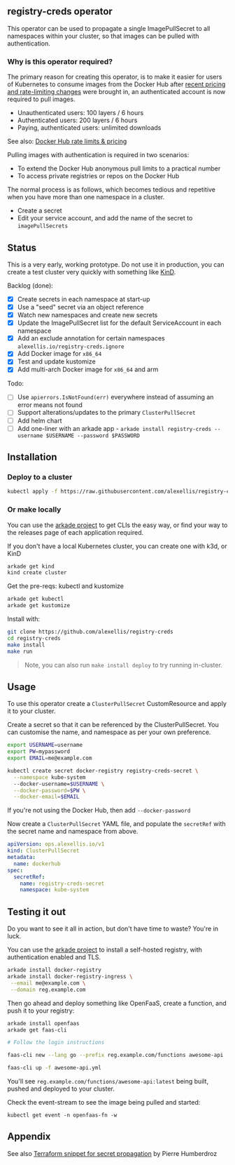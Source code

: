 ## registry-creds operator

This operator can be used to propagate a single ImagePullSecret to all namespaces within your cluster, so that images can be pulled with authentication.

### Why is this operator required?

The primary reason for creating this operator, is to make it easier for users of Kubernetes to consume images from the Docker Hub after [recent pricing and rate-limiting changes](https://www.docker.com/pricing) were brought in, an authenticated account is now required to pull images.

* Unauthenticated users: 100 layers / 6 hours
* Authenticated users: 200 layers / 6 hours
* Paying, authenticated users: unlimited downloads

See also: [Docker Hub rate limits & pricing](https://www.docker.com/pricing)

Pulling images with authentication is required in two scenarios:
* To extend the Docker Hub anonymous pull limits to a practical number
* To access private registries or repos on the Docker Hub

The normal process is as follows, which becomes tedious and repetitive when you have more than one namespace in a cluster.

* Create a secret
* Edit your service account, and add the name of the secret to `imagePullSecrets`

## Status

This is a very early, working prototype. Do not use it in production, you can create a test cluster very quickly with something like [KinD](https://kind.sigs.k8s.io/docs/user/quick-start/).

Backlog (done):
- [x] Create secrets in each namespace at start-up
- [x] Use a "seed" secret via an object reference
- [x] Watch new namespaces and create new secrets
- [x] Update the ImagePullSecret list for the default ServiceAccount in each namespace
- [x] Add an exclude annotation for certain namespaces `alexellis.io/registry-creds.ignore`
- [x] Add Docker image for `x86_64`
- [x] Test and update kustomize
- [x] Add multi-arch Docker image for `x86_64` and arm

Todo:
- [ ] Use `apierrors.IsNotFound(err)` everywhere instead of assuming an error means not found
- [ ] Support alterations/updates to the primary `ClusterPullSecret`
- [ ] Add helm chart
- [ ] Add one-liner with an arkade app - `arkade install registry-creds --username $USERNAME --password $PASSWORD`

## Installation

### Deploy to a cluster

```bash
kubectl apply -f https://raw.githubusercontent.com/alexellis/registry-creds/master/manifest.yaml
```

### Or make locally

You can use the [arkade project](https://get-arkade.dev) to get CLIs the easy way, or find your way to the releases page of each application required.

If you don't have a local Kubernetes cluster, you can create one with k3d, or KinD

```bash
arkade get kind
kind create cluster
```

Get the pre-reqs: kubectl and kustomize

```bash
arkade get kubectl
arkade get kustomize
```

Install with:

```bash
git clone https://github.com/alexellis/registry-creds
cd registry-creds
make install
make run
```

> Note, you can also run `make install deploy` to try running in-cluster.

## Usage

To use this operator create a `ClusterPullSecret` CustomResource and apply it to your cluster.

Create a secret so that it can be referenced by the ClusterPullSecret. You can customise the name, and namespace as per your own preference.

```bash
export USERNAME=username
export PW=mypassword
export EMAIL=me@example.com

kubectl create secret docker-registry registry-creds-secret \
  --namespace kube-system
  --docker-username=$USERNAME \
  --docker-password=$PW \
  --docker-email=$EMAIL
```

If you're not using the Docker Hub, then add `--docker-password`

Now create a `ClusterPullSecret` YAML file, and populate the `secretRef` with the secret name and namespace from above.

```yaml
apiVersion: ops.alexellis.io/v1
kind: ClusterPullSecret
metadata:
  name: dockerhub
spec:
  secretRef:
    name: registry-creds-secret
    namespace: kube-system
```

## Testing it out

Do you want to see it all in action, but don't have time to waste? You're in luck.

You can use the [arkade project](https://get-arkade.dev) to install a self-hosted registry, with authentication enabled and TLS.

```bash
arkade install docker-registry
arkade install docker-registry-ingress \
 --email me@example.com \
 --domain reg.example.com
```

Then go ahead and deploy something like OpenFaaS, create a function, and push it to your registry:

```bash
arkade install openfaas
arkade get faas-cli

# Follow the login instructions

faas-cli new --lang go --prefix reg.example.com/functions awesome-api

faas-cli up -f awesome-api.yml
```

You'll see `reg.example.com/functions/awesome-api:latest` being built, pushed and deployed to your cluster.

Check the event-stream to see the image being pulled and started:

```
kubectl get event -n openfaas-fn -w
```

## Appendix

See also [Terraform snippet for secret propagation](https://gist.github.com/phumberdroz/81885c01c2207d578c17635afce1b033) by Pierre Humberdroz
